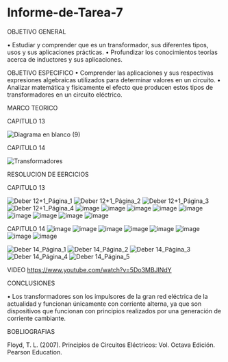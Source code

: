 # Informe-de-Tarea-7

OBJETIVO GENERAL 

•	Estudiar y comprender que es un transformador, sus diferentes tipos, usos y sus aplicaciones prácticas.
•	Profundizar los conocimientos teorías acerca de inductores y sus aplicaciones.

OBJETIVO ESPECIFICO
• Comprender las aplicaciones y sus respectivas expresiones algebraicas utilizados para determinar valores en un circuito.
•	Analizar matemática y físicamente el efecto que producen estos tipos de transformadores en un circuito eléctrico.

MARCO TEORICO

CAPITULO 13

![Diagrama en blanco (9)](https://user-images.githubusercontent.com/93899658/153577330-4e71a275-4cd7-4c72-9477-005b85edb131.png)



CAPITULO 14

![Transformadores](https://user-images.githubusercontent.com/93209004/153526424-395aff51-5993-40c0-95bb-9bb20ad22508.png)


RESOLUCION DE EERCICIOS 

CAPITULO 13

![Deber 12+1_Página_1](https://user-images.githubusercontent.com/93209004/153526382-f4d46329-e018-4ae0-8943-89b91bf5ecc0.jpg)
![Deber 12+1_Página_2](https://user-images.githubusercontent.com/93209004/153526384-482d42bf-a467-4b43-9486-6b6d7c623d3b.jpg)
![Deber 12+1_Página_3](https://user-images.githubusercontent.com/93209004/153526386-5ed864ff-424d-4488-ada3-12d942dde864.jpg)
![Deber 12+1_Página_4](https://user-images.githubusercontent.com/93209004/153526388-8a49a2f1-269b-45c9-abb9-fb20cd1a2136.jpg)
![image](https://user-images.githubusercontent.com/93899658/153582403-130006b7-901e-41c5-9303-14c4f793eae0.png)
![image](https://user-images.githubusercontent.com/93899658/153582437-48262845-fee9-4867-a027-37f7304d4c24.png)
![image](https://user-images.githubusercontent.com/93899658/153582478-c2534b51-5023-4fb0-8e4f-9a25b07fb10f.png)
![image](https://user-images.githubusercontent.com/93899658/153582524-5f33086b-d565-4781-9844-a1d023dfac2b.png)
![image](https://user-images.githubusercontent.com/93899658/153582561-0bd4a6df-f8e4-4c4c-bfe0-d9e31f0df581.png)
![image](https://user-images.githubusercontent.com/93899658/153582597-2c27f376-b6b0-4ce3-aed0-ca2d4f8793d5.png)
![image](https://user-images.githubusercontent.com/93899658/153582635-58015c69-127c-4847-8684-04e4c4faff2d.png)
![image](https://user-images.githubusercontent.com/93899658/153582657-5204102a-4aee-4de6-9a1d-9e036a8fa077.png)
![image](https://user-images.githubusercontent.com/93899658/153582683-766c47fe-778f-4ac0-9619-0d05901dde10.png)

CAPITULO 14
![image](https://user-images.githubusercontent.com/93899658/153597552-a6c94f7c-05d0-4f53-b298-cbe224666264.png)
![image](https://user-images.githubusercontent.com/93899658/153597597-f65a7e3c-7ce2-44eb-b850-62b9033be957.png)
![image](https://user-images.githubusercontent.com/93899658/153597635-aa7e4f1d-5eb4-4474-96e6-5faebd88e038.png)
![image](https://user-images.githubusercontent.com/93899658/153597669-544a0e33-c9c3-40c1-98a8-6cf2cf5c2559.png)
![image](https://user-images.githubusercontent.com/93899658/153597735-9c02a1c1-239b-439c-8d04-20314927371e.png)
![image](https://user-images.githubusercontent.com/93899658/153597773-4855c9e3-63e4-4bec-bc50-226cb15bf690.png)
![image](https://user-images.githubusercontent.com/93899658/153597800-b430e6df-25c0-45f3-8692-c32f0e2ba61c.png)
![image](https://user-images.githubusercontent.com/93899658/153597829-9506d101-5dda-4a4a-976e-f76f5bedb55e.png)

![Deber 14_Página_1](https://user-images.githubusercontent.com/93209004/153526299-7860e811-60a9-4958-baec-befcb7ca8a0b.jpg)
![Deber 14_Página_2](https://user-images.githubusercontent.com/93209004/153526303-f7ed0de1-4baf-4c2e-83e3-3a076427a072.jpg)
![Deber 14_Página_3](https://user-images.githubusercontent.com/93209004/153526304-5a4a6b28-fac4-4790-90f4-905fb51bc943.jpg)
![Deber 14_Página_4](https://user-images.githubusercontent.com/93209004/153526306-1712fbac-7b55-497d-a900-33e4735e9833.jpg)
![Deber 14_Página_5](https://user-images.githubusercontent.com/93209004/153526307-48267125-6f57-4025-8414-9e5c351a723b.jpg)


VIDEO
https://www.youtube.com/watch?v=5Do3MBJlNdY

CONCLUSIONES 

•	Los transformadores son los impulsores de la gran red eléctrica de la actualidad y funcionan únicamente con corriente alterna, ya que son dispositivos que funcionan con principios realizados por una generación de corriente cambiante. 

BOBLIOGRAFIAS 

Floyd, T. L. (2007). Principios de Circuitos Eléctricos: Vol. Octava Edición. Pearson Education.
